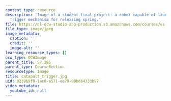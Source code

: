 ```yaml
---
content_type: resource
description: 'Image of a student final project: a robot capable of launching a projectile.
  Trigger mechanism for releasing spring.'
file: https://ol-ocw-studio-app-production.s3.amazonaws.com/courses/es-293-lego-robotics-spring-2007/023969f01ac8a571ee7999bd84333b97_catapult_trigger.jpg
file_type: image/jpeg
image_metadata:
  caption: ''
  credit: ''
  image-alt: ''
learning_resource_types: []
ocw_type: OCWImage
parent_title: SP.285
parent_type: CourseSection
resourcetype: Image
title: catapult_trigger.jpg
uid: 023969f0-1ac8-a571-ee79-99bd84333b97
video_metadata:
  youtube_id: null
---
```

